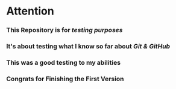 # **Attention**
### This Repository is for _testing purposes_
### It's about testing what **I** know so far about **_Git & GitHub_**
### This was a good testing to my abilities
### Congrats for Finishing the First Version 

